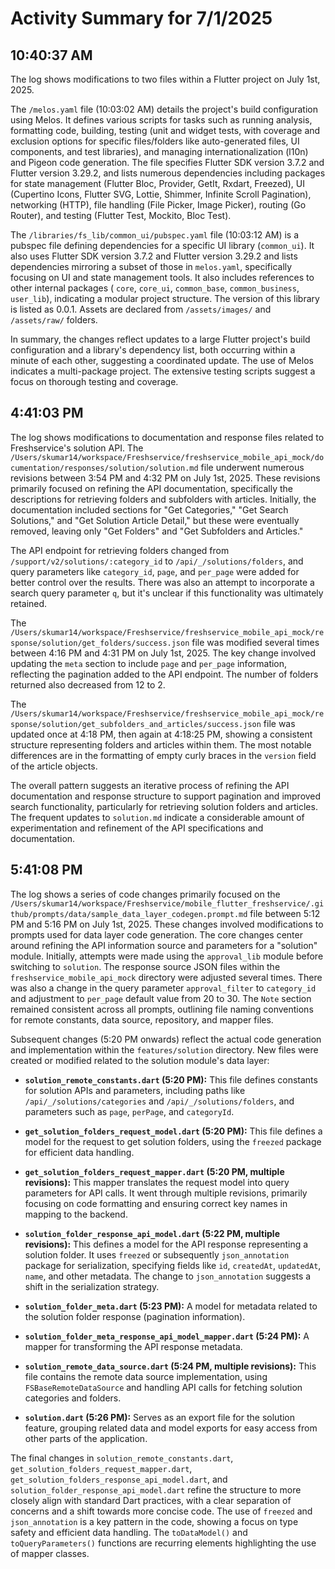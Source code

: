 # Activity Summary for 7/1/2025

## 10:40:37 AM
The log shows modifications to two files within a Flutter project on July 1st, 2025.

The `/melos.yaml` file (10:03:02 AM) details the project's build configuration using Melos.  It defines various scripts for tasks such as running analysis, formatting code, building, testing (unit and widget tests, with coverage and exclusion options for specific files/folders like auto-generated files, UI components, and test libraries), and managing internationalization (l10n) and Pigeon code generation. The file specifies Flutter SDK version 3.7.2 and Flutter version 3.29.2, and lists numerous dependencies including packages for state management (Flutter Bloc, Provider, GetIt, Rxdart, Freezed), UI (Cupertino Icons, Flutter SVG, Lottie, Shimmer, Infinite Scroll Pagination), networking (HTTP), file handling (File Picker, Image Picker), routing (Go Router), and testing (Flutter Test, Mockito, Bloc Test).

The `/libraries/fs_lib/common_ui/pubspec.yaml` file (10:03:12 AM) is a pubspec file defining dependencies for a specific UI library (`common_ui`). It also uses Flutter SDK version 3.7.2 and Flutter version 3.29.2 and lists dependencies mirroring a subset of those in `melos.yaml`, specifically focusing on UI and state management tools.  It also includes references to other internal packages ( `core`, `core_ui`, `common_base`, `common_business`, `user_lib`), indicating a modular project structure.  The version of this library is listed as 0.0.1.  Assets are declared from `/assets/images/` and `/assets/raw/` folders.

In summary, the changes reflect updates to a large Flutter project's build configuration and a library's dependency list, both occurring within a minute of each other, suggesting a coordinated update. The use of Melos indicates a multi-package project.  The extensive testing scripts suggest a focus on thorough testing and coverage.


## 4:41:03 PM
The log shows modifications to documentation and response files related to Freshservice's solution API.  The `/Users/skumar14/workspace/Freshservice/freshservice_mobile_api_mock/documentation/responses/solution/solution.md` file underwent numerous revisions between 3:54 PM and 4:32 PM on July 1st, 2025.  These revisions primarily focused on refining the API documentation, specifically the descriptions for retrieving folders and subfolders with articles. Initially, the documentation included sections for "Get Categories," "Get Search Solutions," and "Get Solution Article Detail," but these were eventually removed, leaving only "Get Folders" and "Get Subfolders and Articles."

The API endpoint for retrieving folders changed from `/support/v2/solutions/:category_id` to `/api/_/solutions/folders`, and query parameters like `category_id`, `page`, and `per_page` were added for better control over the results.  There was also an attempt to incorporate a search query parameter `q`, but it's unclear if this functionality was ultimately retained.

The `/Users/skumar14/workspace/Freshservice/freshservice_mobile_api_mock/response/solution/get_folders/success.json` file was modified several times between 4:16 PM and 4:31 PM on July 1st, 2025. The key change involved updating the `meta` section to include `page` and `per_page` information, reflecting the pagination added to the API endpoint. The number of folders returned also decreased from 12 to 2.

The `/Users/skumar14/workspace/Freshservice/freshservice_mobile_api_mock/response/solution/get_subfolders_and_articles/success.json` file was updated once at 4:18 PM, then again at 4:18:25 PM, showing a consistent structure representing folders and articles within them.  The most notable differences are in the formatting of empty curly braces in the `version` field of the article objects.


The overall pattern suggests an iterative process of refining the API documentation and response structure to support pagination and improved search functionality, particularly for retrieving solution folders and articles. The frequent updates to `solution.md` indicate a considerable amount of experimentation and refinement of the API specifications and documentation.


## 5:41:08 PM
The log shows a series of code changes primarily focused on the `/Users/skumar14/workspace/Freshservice/mobile_flutter_freshservice/.github/prompts/data/sample_data_layer_codegen.prompt.md` file between 5:12 PM and 5:16 PM on July 1st, 2025.  These changes involved modifications to prompts used for data layer code generation.  The core changes center around refining the API information source and parameters for a "solution" module. Initially, attempts were made using the `approval_lib` module before switching to `solution`.  The response source JSON files within the `freshservice_mobile_api_mock` directory were adjusted several times.   There was also a change in the query parameter `approval_filter` to `category_id` and adjustment to `per_page` default value from 20 to 30.   The `Note` section remained consistent across all prompts, outlining file naming conventions for remote constants, data source, repository, and mapper files.

Subsequent changes (5:20 PM onwards) reflect the actual code generation and implementation within the `features/solution` directory.  New files were created or modified related to the solution module's data layer:

* **`solution_remote_constants.dart` (5:20 PM):** This file defines constants for solution APIs and parameters, including paths like `/api/_/solutions/categories` and `/api/_/solutions/folders`, and parameters such as `page`, `perPage`, and `categoryId`.

* **`get_solution_folders_request_model.dart` (5:20 PM):** This file defines a model for the request to get solution folders, using the `freezed` package for efficient data handling.

* **`get_solution_folders_request_mapper.dart` (5:20 PM, multiple revisions):**  This mapper translates the request model into query parameters for API calls.  It went through multiple revisions, primarily focusing on code formatting and ensuring correct key names in mapping to the backend.

* **`solution_folder_response_api_model.dart` (5:22 PM, multiple revisions):**  This defines a model for the API response representing a solution folder.  It uses `freezed` or subsequently `json_annotation` package for serialization, specifying fields like `id`, `createdAt`, `updatedAt`, `name`, and other metadata.  The change to `json_annotation` suggests a shift in the serialization strategy.

* **`solution_folder_meta.dart` (5:23 PM):** A model for metadata related to the solution folder response (pagination information).

* **`solution_folder_meta_response_api_model_mapper.dart` (5:24 PM):** A mapper for transforming the API response metadata.

* **`solution_remote_data_source.dart` (5:24 PM, multiple revisions):** This file contains the remote data source implementation, using `FSBaseRemoteDataSource` and handling API calls for fetching solution categories and folders.

* **`solution.dart` (5:26 PM):**  Serves as an export file for the solution feature, grouping related data and model exports for easy access from other parts of the application.

The final changes in `solution_remote_constants.dart`, `get_solution_folders_request_mapper.dart`, `get_solution_folders_response_api_model.dart`, and `solution_folder_response_api_model.dart` refine the structure to more closely align with standard Dart practices, with a clear separation of concerns and a shift towards more concise code.  The use of `freezed` and `json_annotation` is a key pattern in the code, showing a focus on type safety and efficient data handling. The `toDataModel()` and `toQueryParameters()` functions are recurring elements highlighting the use of mapper classes.
